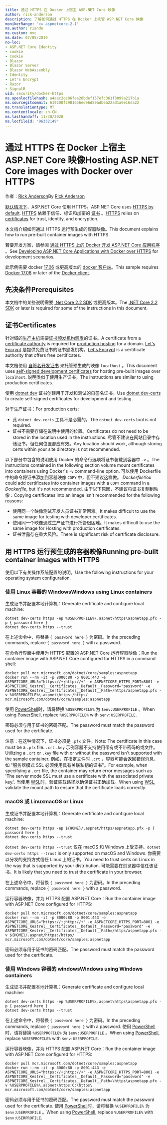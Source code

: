 ```yaml
---
title: 通过 HTTPS 在 Docker 上宿主 ASP.NET Core 映像
author: rick-anderson
description: 了解如何通过 HTTPS 在 Docker 上托管 ASP.NET Core 映像
monikerRange: '>= aspnetcore-2.1'
ms.author: riande
ms.custom: mvc
ms.date: 07/05/2019
no-loc:
- ASP.NET Core Identity
- cookie
- Cookie
- Blazor
- Blazor Server
- Blazor WebAssembly
- Identity
- Let's Encrypt
- Razor
- SignalR
uid: security/docker-https
ms.openlocfilehash: a4aac2ce06fee20bdef157efc361f3099a217b1a
ms.sourcegitcommit: 619200f2981656ede6d89adb6a22ad1a0e16da22
ms.translationtype: MT
ms.contentlocale: zh-CN
ms.lasthandoff: 11/30/2020
ms.locfileid: "96332149"
---
```

# <a name="hosting-aspnet-core-images-with-docker-over-https"></a><span data-ttu-id="245e4-103">通过 HTTPS 在 Docker 上宿主 ASP.NET Core 映像</span><span class="sxs-lookup"><span data-stu-id="245e4-103">Hosting ASP.NET Core images with Docker over HTTPS</span></span>

<span data-ttu-id="245e4-104">作者：[Rick Anderson](https://twitter.com/RickAndMSFT)</span><span class="sxs-lookup"><span data-stu-id="245e4-104">By [Rick Anderson](https://twitter.com/RickAndMSFT)</span></span>

<span data-ttu-id="245e4-105">[默认情况下](./enforcing-ssl.md)，ASP.NET Core 使用 HTTPS。</span><span class="sxs-lookup"><span data-stu-id="245e4-105">ASP.NET Core uses [HTTPS by default](./enforcing-ssl.md).</span></span> <span data-ttu-id="245e4-106">[HTTPS](https://en.wikipedia.org/wiki/HTTPS) 依赖于信任、标识和加密的 [证书](https://en.wikipedia.org/wiki/Public_key_certificate) 。</span><span class="sxs-lookup"><span data-stu-id="245e4-106">[HTTPS](https://en.wikipedia.org/wiki/HTTPS) relies on [certificates](https://en.wikipedia.org/wiki/Public_key_certificate) for trust, identity, and encryption.</span></span>

<span data-ttu-id="245e4-107">本文档介绍如何通过 HTTPS 运行预生成的容器映像。</span><span class="sxs-lookup"><span data-stu-id="245e4-107">This document explains how to run pre-built container images with HTTPS.</span></span>

<span data-ttu-id="245e4-108">若要开发方案，请参阅 [通过 HTTPS 上的 Docker 开发 ASP.NET Core 应用程序](https://github.com/dotnet/dotnet-docker/blob/master/samples/run-aspnetcore-https-development.md) 。</span><span class="sxs-lookup"><span data-stu-id="245e4-108">See [Developing ASP.NET Core Applications with Docker over HTTPS](https://github.com/dotnet/dotnet-docker/blob/master/samples/run-aspnetcore-https-development.md) for development scenarios.</span></span>

<span data-ttu-id="245e4-109">此示例需要 docker [17.06](https://docs.docker.com/release-notes/docker-ce) 或更高版本的 [docker 客户端](https://www.docker.com/products/docker)。</span><span class="sxs-lookup"><span data-stu-id="245e4-109">This sample requires [Docker 17.06](https://docs.docker.com/release-notes/docker-ce) or later of the [Docker client](https://www.docker.com/products/docker).</span></span>

## <a name="prerequisites"></a><span data-ttu-id="245e4-110">先决条件</span><span class="sxs-lookup"><span data-stu-id="245e4-110">Prerequisites</span></span>

<span data-ttu-id="245e4-111">本文档中的某些说明需要 [.Net Core 2.2 SDK](https://dotnet.microsoft.com/download) 或更高版本。</span><span class="sxs-lookup"><span data-stu-id="245e4-111">The [.NET Core 2.2 SDK](https://dotnet.microsoft.com/download) or later is required for some of the instructions in this document.</span></span>

## <a name="certificates"></a><span data-ttu-id="245e4-112">证书</span><span class="sxs-lookup"><span data-stu-id="245e4-112">Certificates</span></span>

<span data-ttu-id="245e4-113">针对域的[生产主机](https://blogs.msdn.microsoft.com/webdev/2017/11/29/configuring-https-in-asp-net-core-across-different-platforms/)需要[证书颁发机构颁发](https://wikipedia.org/wiki/Certificate_authority)的证书。</span><span class="sxs-lookup"><span data-stu-id="245e4-113">A certificate from a [certificate authority](https://wikipedia.org/wiki/Certificate_authority) is required for [production hosting](https://blogs.msdn.microsoft.com/webdev/2017/11/29/configuring-https-in-asp-net-core-across-different-platforms/) for a domain.</span></span> <span data-ttu-id="245e4-114">[Let's Encrypt](https://letsencrypt.org/) 是提供免费证书的证书颁发机构。</span><span class="sxs-lookup"><span data-stu-id="245e4-114">[Let's Encrypt](https://letsencrypt.org/) is a certificate authority that offers free certificates.</span></span>

<span data-ttu-id="245e4-115">本文档使用 [自签名开发证书](https://en.wikipedia.org/wiki/Self-signed_certificate) 来托管预生成的映像 `localhost` 。</span><span class="sxs-lookup"><span data-stu-id="245e4-115">This document uses [self-signed development certificates](https://en.wikipedia.org/wiki/Self-signed_certificate) for hosting pre-built images over `localhost`.</span></span> <span data-ttu-id="245e4-116">说明类似于使用生产证书。</span><span class="sxs-lookup"><span data-stu-id="245e4-116">The instructions are similar to using production certificates.</span></span>

<span data-ttu-id="245e4-117">使用 [dotnet dev](/dotnet/core/additional-tools/self-signed-certificates-guide) 证书创建用于开发和测试的自签名证书。</span><span class="sxs-lookup"><span data-stu-id="245e4-117">Use [dotnet dev-certs](/dotnet/core/additional-tools/self-signed-certificates-guide) to create self-signed certificates for development and testing.</span></span>

<span data-ttu-id="245e4-118">对于生产证书：</span><span class="sxs-lookup"><span data-stu-id="245e4-118">For production certs:</span></span>

* <span data-ttu-id="245e4-119">此 `dotnet dev-certs` 工具不是必需的。</span><span class="sxs-lookup"><span data-stu-id="245e4-119">The `dotnet dev-certs` tool is not required.</span></span>
* <span data-ttu-id="245e4-120">证书不需要存储在说明中使用的位置。</span><span class="sxs-lookup"><span data-stu-id="245e4-120">Certificates do not need to be stored in the location used in the instructions.</span></span> <span data-ttu-id="245e4-121">尽管不建议在网站目录中存储证书，但任何位置都应有效。</span><span class="sxs-lookup"><span data-stu-id="245e4-121">Any location should work, although storing certs within your site directory is not recommended.</span></span>

<span data-ttu-id="245e4-122">以下部分中包含的说明使用 Docker 的命令行选项将证书装载到容器中 `-v` 。</span><span class="sxs-lookup"><span data-stu-id="245e4-122">The instructions contained in the following section volume mount certificates into containers using Docker's `-v` command-line option.</span></span> <span data-ttu-id="245e4-123">可以使用 Dockerfile 中的命令将证书添加到容器映像 `COPY` 中，但不建议这样做。 *Dockerfile*</span><span class="sxs-lookup"><span data-stu-id="245e4-123">You could add certificates into container images with a `COPY` command in a *Dockerfile*, but it's not recommended.</span></span> <span data-ttu-id="245e4-124">由于以下原因，不建议将证书复制到映像：</span><span class="sxs-lookup"><span data-stu-id="245e4-124">Copying certificates into an image isn't recommended for the following reasons:</span></span>

* <span data-ttu-id="245e4-125">使用同一个映像测试开发人员证书非常困难。</span><span class="sxs-lookup"><span data-stu-id="245e4-125">It makes difficult to use the same image for testing with developer certificates.</span></span>
* <span data-ttu-id="245e4-126">使用同一个映像通过生产证书进行托管很困难。</span><span class="sxs-lookup"><span data-stu-id="245e4-126">It makes difficult to use the same image for Hosting with production certificates.</span></span>
* <span data-ttu-id="245e4-127">证书泄露存在重大风险。</span><span class="sxs-lookup"><span data-stu-id="245e4-127">There is significant risk of certificate disclosure.</span></span>

## <a name="running-pre-built-container-images-with-https"></a><span data-ttu-id="245e4-128">用 HTTPS 运行预生成的容器映像</span><span class="sxs-lookup"><span data-stu-id="245e4-128">Running pre-built container images with HTTPS</span></span>

<span data-ttu-id="245e4-129">使用以下有关操作系统配置的说明。</span><span class="sxs-lookup"><span data-stu-id="245e4-129">Use the following instructions for your operating system configuration.</span></span>

### <a name="windows-using-linux-containers"></a><span data-ttu-id="245e4-130">使用 Linux 容器的 Windows</span><span class="sxs-lookup"><span data-stu-id="245e4-130">Windows using Linux containers</span></span>

<span data-ttu-id="245e4-131">生成证书并配置本地计算机：</span><span class="sxs-lookup"><span data-stu-id="245e4-131">Generate certificate and configure local machine:</span></span>

```dotnetcli
dotnet dev-certs https -ep %USERPROFILE%\.aspnet\https\aspnetapp.pfx -p { password here }
dotnet dev-certs https --trust
```

<span data-ttu-id="245e4-132">在上述命令中，将替换 `{ password here }` 为密码。</span><span class="sxs-lookup"><span data-stu-id="245e4-132">In the preceding commands, replace `{ password here }` with a password.</span></span>

<span data-ttu-id="245e4-133">在命令行界面中使用为 HTTPS 配置的 ASP.NET Core 运行容器映像：</span><span class="sxs-lookup"><span data-stu-id="245e4-133">Run the container image with ASP.NET Core configured for HTTPS in a command shell:</span></span>

```console
docker pull mcr.microsoft.com/dotnet/core/samples:aspnetapp
docker run --rm -it -p 8000:80 -p 8001:443 -e ASPNETCORE_URLS="https://+;http://+" -e ASPNETCORE_HTTPS_PORT=8001 -e ASPNETCORE_Kestrel__Certificates__Default__Password="password" -e ASPNETCORE_Kestrel__Certificates__Default__Path=/https/aspnetapp.pfx -v %USERPROFILE%\.aspnet\https:/https/ mcr.microsoft.com/dotnet/core/samples:aspnetapp
```

<span data-ttu-id="245e4-134">使用 [PowerShell](/powershell/scripting/overview)时，请将替换 `%USERPROFILE%` 为 `$env:USERPROFILE` 。</span><span class="sxs-lookup"><span data-stu-id="245e4-134">When using [PowerShell](/powershell/scripting/overview), replace `%USERPROFILE%` with `$env:USERPROFILE`.</span></span>

<span data-ttu-id="245e4-135">密码必须与用于证书的密码匹配。</span><span class="sxs-lookup"><span data-stu-id="245e4-135">The password must match the password used for the certificate.</span></span>


<span data-ttu-id="245e4-136">注意：在这种情况下，证书必须是 `.pfx` 文件。</span><span class="sxs-lookup"><span data-stu-id="245e4-136">Note: The certificate in this case must be a `.pfx` file.</span></span>  <span data-ttu-id="245e4-137">`.crt` `.key` 示例容器不支持使用带有或不带密码的或文件。</span><span class="sxs-lookup"><span data-stu-id="245e4-137">Utilizing a `.crt` or `.key` file with or without the password isn't supported with the sample container.</span></span>  <span data-ttu-id="245e4-138">例如，在指定文件时 `.crt` ，容器可能会返回错误消息，如 "服务器模式 SSL 必须使用具有关联私钥的证书"。</span><span class="sxs-lookup"><span data-stu-id="245e4-138">For example, when specifying a `.crt` file, the container may return error messages such as 'The server mode SSL must use a certificate with the associated private key.'.</span></span> <span data-ttu-id="245e4-139">当使用 [WSL](/windows/wsl/about)时，验证装载路径以确保证书正确加载。</span><span class="sxs-lookup"><span data-stu-id="245e4-139">When using [WSL](/windows/wsl/about), validate the mount path to ensure that the certificate loads correctly.</span></span>

### <a name="macos-or-linux"></a><span data-ttu-id="245e4-140">macOS 或 Linux</span><span class="sxs-lookup"><span data-stu-id="245e4-140">macOS or Linux</span></span>

<span data-ttu-id="245e4-141">生成证书并配置本地计算机：</span><span class="sxs-lookup"><span data-stu-id="245e4-141">Generate certificate and configure local machine:</span></span>

```dotnetcli
dotnet dev-certs https -ep ${HOME}/.aspnet/https/aspnetapp.pfx -p { password here }
dotnet dev-certs https --trust
```

<span data-ttu-id="245e4-142">`dotnet dev-certs https --trust` 仅在 macOS 和 Windows 上受支持。</span><span class="sxs-lookup"><span data-stu-id="245e4-142">`dotnet dev-certs https --trust` is only supported on macOS and Windows.</span></span> <span data-ttu-id="245e4-143">你需要以分发的支持方式信任 Linux 上的证书。</span><span class="sxs-lookup"><span data-stu-id="245e4-143">You need to trust certs on Linux in the way that is supported by your distribution.</span></span> <span data-ttu-id="245e4-144">可能需要在浏览器中信任该证书。</span><span class="sxs-lookup"><span data-stu-id="245e4-144">It is likely that you need to trust the certificate in your browser.</span></span>

<span data-ttu-id="245e4-145">在上述命令中，将替换 `{ password here }` 为密码。</span><span class="sxs-lookup"><span data-stu-id="245e4-145">In the preceding commands, replace `{ password here }` with a password.</span></span>

<span data-ttu-id="245e4-146">运行容器映像，并为 HTTPS 配置 ASP.NET Core：</span><span class="sxs-lookup"><span data-stu-id="245e4-146">Run the container image with ASP.NET Core configured for HTTPS:</span></span>

```console
docker pull mcr.microsoft.com/dotnet/core/samples:aspnetapp
docker run --rm -it -p 8000:80 -p 8001:443 -e ASPNETCORE_URLS="https://+;http://+" -e ASPNETCORE_HTTPS_PORT=8001 -e ASPNETCORE_Kestrel__Certificates__Default__Password="password" -e ASPNETCORE_Kestrel__Certificates__Default__Path=/https/aspnetapp.pfx -v ${HOME}/.aspnet/https:/https/ mcr.microsoft.com/dotnet/core/samples:aspnetapp
```

<span data-ttu-id="245e4-147">密码必须与用于证书的密码匹配。</span><span class="sxs-lookup"><span data-stu-id="245e4-147">The password must match the password used for the certificate.</span></span>

### <a name="windows-using-windows-containers"></a><span data-ttu-id="245e4-148">使用 Windows 容器的 windows</span><span class="sxs-lookup"><span data-stu-id="245e4-148">Windows using Windows containers</span></span>

<span data-ttu-id="245e4-149">生成证书并配置本地计算机：</span><span class="sxs-lookup"><span data-stu-id="245e4-149">Generate certificate and configure local machine:</span></span>

```dotnetcli
dotnet dev-certs https -ep %USERPROFILE%\.aspnet\https\aspnetapp.pfx -p { password here }
dotnet dev-certs https --trust
```

<span data-ttu-id="245e4-150">在上述命令中，将替换 `{ password here }` 为密码。</span><span class="sxs-lookup"><span data-stu-id="245e4-150">In the preceding commands, replace `{ password here }` with a password.</span></span> <span data-ttu-id="245e4-151">使用 [PowerShell](/powershell/scripting/overview)时，请将替换 `%USERPROFILE%` 为 `$env:USERPROFILE` 。</span><span class="sxs-lookup"><span data-stu-id="245e4-151">When using [PowerShell](/powershell/scripting/overview), replace `%USERPROFILE%` with `$env:USERPROFILE`.</span></span>

<span data-ttu-id="245e4-152">运行容器映像，并为 HTTPS 配置 ASP.NET Core：</span><span class="sxs-lookup"><span data-stu-id="245e4-152">Run the container image with ASP.NET Core configured for HTTPS:</span></span>

```console
docker pull mcr.microsoft.com/dotnet/core/samples:aspnetapp
docker run --rm -it -p 8000:80 -p 8001:443 -e ASPNETCORE_URLS="https://+;http://+" -e ASPNETCORE_HTTPS_PORT=8001 -e ASPNETCORE_Kestrel__Certificates__Default__Password="password" -e ASPNETCORE_Kestrel__Certificates__Default__Path=\https\aspnetapp.pfx -v %USERPROFILE%\.aspnet\https:C:\https\ mcr.microsoft.com/dotnet/core/samples:aspnetapp
```

<span data-ttu-id="245e4-153">密码必须与用于证书的密码匹配。</span><span class="sxs-lookup"><span data-stu-id="245e4-153">The password must match the password used for the certificate.</span></span> <span data-ttu-id="245e4-154">使用 [PowerShell](/powershell/scripting/overview)时，请将替换 `%USERPROFILE%` 为 `$env:USERPROFILE` 。</span><span class="sxs-lookup"><span data-stu-id="245e4-154">When using [PowerShell](/powershell/scripting/overview), replace `%USERPROFILE%` with `$env:USERPROFILE`.</span></span>

